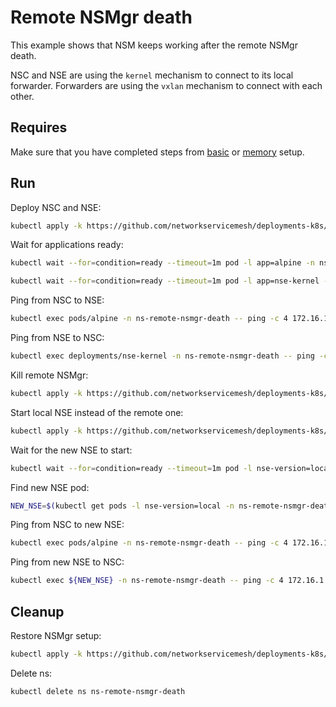 # Remote NSMgr death

This example shows that NSM keeps working after the remote NSMgr death.

NSC and NSE are using the `kernel` mechanism to connect to its local forwarder.
Forwarders are using the `vxlan` mechanism to connect with each other.

## Requires

Make sure that you have completed steps from [basic](../../basic) or [memory](../../memory) setup.

## Run

Deploy NSC and NSE:
```bash
kubectl apply -k https://github.com/networkservicemesh/deployments-k8s/examples/heal/remote-nsmgr-death/remote-nse?ref=4b5ca0a3238d64aaed72ed2e4e1574705d9e042a
```

Wait for applications ready:
```bash
kubectl wait --for=condition=ready --timeout=1m pod -l app=alpine -n ns-remote-nsmgr-death
```
```bash
kubectl wait --for=condition=ready --timeout=1m pod -l app=nse-kernel -n ns-remote-nsmgr-death
```

Ping from NSC to NSE:
```bash
kubectl exec pods/alpine -n ns-remote-nsmgr-death -- ping -c 4 172.16.1.100
```

Ping from NSE to NSC:
```bash
kubectl exec deployments/nse-kernel -n ns-remote-nsmgr-death -- ping -c 4 172.16.1.101
```

Kill remote NSMgr:
```bash
kubectl apply -k https://github.com/networkservicemesh/deployments-k8s/examples/heal/remote-nsmgr-death/nsmgr-death?ref=4b5ca0a3238d64aaed72ed2e4e1574705d9e042a
```

Start local NSE instead of the remote one:
```bash
kubectl apply -k https://github.com/networkservicemesh/deployments-k8s/examples/heal/remote-nsmgr-death/local-nse?ref=4b5ca0a3238d64aaed72ed2e4e1574705d9e042a
```

Wait for the new NSE to start:
```bash
kubectl wait --for=condition=ready --timeout=1m pod -l nse-version=local -n ns-remote-nsmgr-death
```

Find new NSE pod:
```bash
NEW_NSE=$(kubectl get pods -l nse-version=local -n ns-remote-nsmgr-death --template '{{range .items}}{{.metadata.name}}{{"\n"}}{{end}}')
```

Ping from NSC to new NSE:
```bash
kubectl exec pods/alpine -n ns-remote-nsmgr-death -- ping -c 4 172.16.1.102
```

Ping from new NSE to NSC:
```bash
kubectl exec ${NEW_NSE} -n ns-remote-nsmgr-death -- ping -c 4 172.16.1.103
```

## Cleanup

Restore NSMgr setup:
```bash
kubectl apply -k https://github.com/networkservicemesh/deployments-k8s/apps/nsmgr?ref=4b5ca0a3238d64aaed72ed2e4e1574705d9e042a -n nsm-system
```

Delete ns:
```bash
kubectl delete ns ns-remote-nsmgr-death
```
